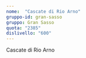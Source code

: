 ```yaml
---
nome:  "Cascate di Rio Arno"
gruppo-id: gran-sasso
gruppo: Gran Sasso
quota: "2385"
dislivello: "600"
---
```


Cascate di Rio Arno

